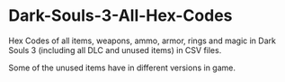 # Dark-Souls-3-All-Hex-Codes
Hex Codes of all items, weapons, ammo, armor, rings and magic in Dark Souls 3 (including all DLC and unused items) in CSV files.

Some of the unused items have in different versions in game.
